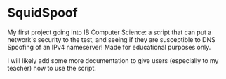 # SquidSpoof
My first project going into IB Computer Science: a script that can put a network's security to the test, and seeing if they are susceptible to DNS Spoofing of an IPv4 nameserver! Made for educational purposes only.

I will likely add some more documentation to give users (especially to my teacher) how to use the script.
